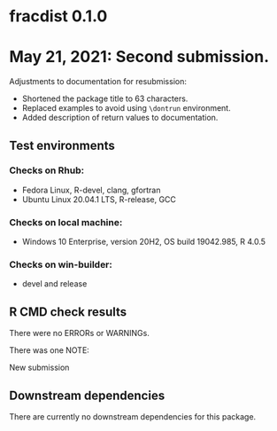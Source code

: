 # fracdist 0.1.0

# May 21, 2021: Second submission.

Adjustments to documentation for resubmission:
* Shortened the package title to 63 characters.
* Replaced examples to avoid using ```\dontrun``` environment. 
* Added description of return values to documentation. 


## Test environments


### Checks on Rhub:
* Fedora Linux, R-devel, clang, gfortran
* Ubuntu Linux 20.04.1 LTS, R-release, GCC

### Checks on local machine:
* Windows 10 Enterprise, version 20H2, OS build 19042.985, R 4.0.5

### Checks on win-builder:
* devel and release



## R CMD check results
There were no ERRORs or WARNINGs.

There was one NOTE:

New submission


## Downstream dependencies

There are currently no downstream dependencies for this package. 
